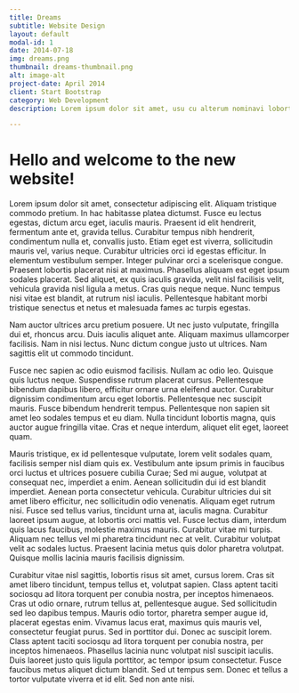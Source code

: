 ```yaml
---
title: Dreams
subtitle: Website Design
layout: default
modal-id: 1
date: 2014-07-18
img: dreams.png
thumbnail: dreams-thumbnail.png
alt: image-alt
project-date: April 2014
client: Start Bootstrap
category: Web Development
description: Lorem ipsum dolor sit amet, usu cu alterum nominavi lobortis. At duo novum diceret. Tantas apeirian vix et, usu sanctus postulant inciderint ut, populo diceret necessitatibus in vim. Cu eum dicam feugiat noluisse.

---
```


<h1>Hello and welcome to the new website!</h1>

Lorem ipsum dolor sit amet, consectetur adipiscing elit. Aliquam tristique commodo pretium. In hac habitasse platea dictumst. Fusce eu lectus egestas, dictum arcu eget, iaculis mauris. Praesent id elit hendrerit, fermentum ante et, gravida tellus. Curabitur tempus nibh hendrerit, condimentum nulla et, convallis justo. Etiam eget est viverra, sollicitudin mauris vel, varius neque. Curabitur ultricies orci id egestas efficitur. In elementum vestibulum semper. Integer pulvinar orci a scelerisque congue. Praesent lobortis placerat nisi at maximus. Phasellus aliquam est eget ipsum sodales placerat. Sed aliquet, ex quis iaculis gravida, velit nisl facilisis velit, vehicula gravida nisl ligula a metus. Cras quis neque neque. Nunc tempus nisi vitae est blandit, at rutrum nisl iaculis. Pellentesque habitant morbi tristique senectus et netus et malesuada fames ac turpis egestas.

Nam auctor ultrices arcu pretium posuere. Ut nec justo vulputate, fringilla dui et, rhoncus arcu. Duis iaculis aliquet ante. Aliquam maximus ullamcorper facilisis. Nam in nisi lectus. Nunc dictum congue justo ut ultrices. Nam sagittis elit ut commodo tincidunt.

Fusce nec sapien ac odio euismod facilisis. Nullam ac odio leo. Quisque quis luctus neque. Suspendisse rutrum placerat cursus. Pellentesque bibendum dapibus libero, efficitur ornare urna eleifend auctor. Curabitur dignissim condimentum arcu eget lobortis. Pellentesque nec suscipit mauris. Fusce bibendum hendrerit tempus. Pellentesque non sapien sit amet leo sodales tempus et eu diam. Nulla tincidunt lobortis magna, quis auctor augue fringilla vitae. Cras et neque interdum, aliquet elit eget, laoreet quam.

Mauris tristique, ex id pellentesque vulputate, lorem velit sodales quam, facilisis semper nisl diam quis ex. Vestibulum ante ipsum primis in faucibus orci luctus et ultrices posuere cubilia Curae; Sed mi augue, volutpat at consequat nec, imperdiet a enim. Aenean sollicitudin dui id est blandit imperdiet. Aenean porta consectetur vehicula. Curabitur ultricies dui sit amet libero efficitur, nec sollicitudin odio venenatis. Aliquam eget rutrum nisi. Fusce sed tellus varius, tincidunt urna at, iaculis magna. Curabitur laoreet ipsum augue, at lobortis orci mattis vel. Fusce lectus diam, interdum quis lacus faucibus, molestie maximus mauris. Curabitur vitae mi turpis. Aliquam nec tellus vel mi pharetra tincidunt nec at velit. Curabitur volutpat velit ac sodales luctus. Praesent lacinia metus quis dolor pharetra volutpat. Quisque mollis lacinia mauris facilisis dignissim.

Curabitur vitae nisl sagittis, lobortis risus sit amet, cursus lorem. Cras sit amet libero tincidunt, tempus tellus et, volutpat sapien. Class aptent taciti sociosqu ad litora torquent per conubia nostra, per inceptos himenaeos. Cras ut odio ornare, rutrum tellus at, pellentesque augue. Sed sollicitudin sed leo dapibus tempus. Mauris odio tortor, pharetra semper augue id, placerat egestas enim. Vivamus lacus erat, maximus quis mauris vel, consectetur feugiat purus. Sed in porttitor dui. Donec ac suscipit lorem. Class aptent taciti sociosqu ad litora torquent per conubia nostra, per inceptos himenaeos. Phasellus lacinia nunc volutpat nisl suscipit iaculis. Duis laoreet justo quis ligula porttitor, ac tempor ipsum consectetur. Fusce faucibus metus aliquet dictum blandit. Sed ut tempus sem. Donec et tellus a tortor vulputate viverra et id elit. Sed non ante nisi.
